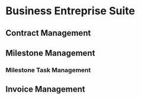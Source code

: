 # Business Entreprise Suite

## Contract Management

## Milestone Management

### Milestone Task Management

## Invoice Management
